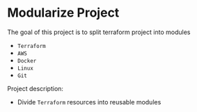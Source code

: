 # Modularize Project

The goal of this project is to split terraform project into modules
- `Terraform`
- `AWS`
- `Docker`
- `Linux`
- `Git`
 
Project description:
- Divide `Terraform` resources into reusable modules